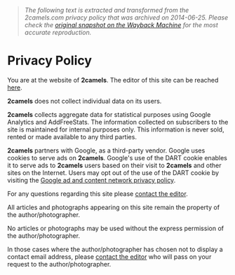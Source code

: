 > *The following text is extracted and transformed from the 2camels.com privacy policy that was archived on 2014-06-25. Please check the [original snapshot on the Wayback Machine](https://web.archive.org/web/20140625092228id_/http%3A//www.2camels.com/privacy-policy.php) for the most accurate reproduction.*

# Privacy Policy

You are at the website of **2camels**. The editor of this site can be reached [here](mailto:editor@2camels..com).

**2camels** does not collect individual data on its users.

**2camels** collects aggregate data for statistical purposes using Google Analytics and AddFreeStats. The information collected on subscribers to the site is maintained for internal purposes only. This information is never sold, rented or made available to any third parties.

**2camels** partners with Google, as a third-party vendor. Google uses cookies to serve ads on **2camels**. Google's use of the DART cookie enables it to serve ads to **2camels** users based on their visit to **2camels** and other sites on the Internet. Users may opt out of the use of the DART cookie by visiting the [Google ad and content network privacy policy](http://www.google.co.uk/privacy_ads.html).

For any questions regarding this site please [contact the editor](mailto:editor@2camels..com).

All articles and photographs appearing on this site remain the property of the author/photographer.

No articles or photographs may be used without the express permission of the author/photographer.

In those cases where the author/photographer has chosen not to display a contact email address, please [contact the editor](mailto:editor@2camels..com) who will pass on your request to the author/photographer.
